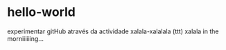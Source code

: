 # hello-world
experimentar gitHub através da actividade 
xalala-xalalala (ttt) xalala in the morniiiiiing...
